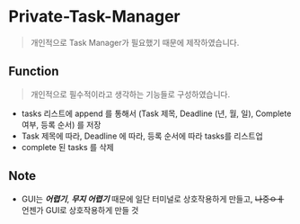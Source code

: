 # Private-Task-Manager

> 개인적으로 Task Manager가 필요했기 때문에 제작하였습니다.

## Function

> 개인적으로 필수적이라고 생각하는 기능들로 구성하였습니다.

* tasks 리스트에 append 를 통해서 (Task 제목, Deadline (년, 월, 일), Complete 여부, 등록 순서) 를 저장
* Task 제목에 따라, Deadline 에 따라, 등록 순서에 따라 tasks를 리스트업
* complete 된 tasks 를 삭제

## Note

* GUI는 ***어렵기***, ***무지 어렵기*** 때문에 일단 터미널로 상호작용하게 만들고, ~~나중ㅇㅔ~~ 언젠가 GUI로 상호작용하게 만들 것